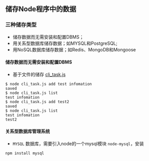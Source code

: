 ## 储存Node程序中的数据
### 三种储存类型
- 储存数据而无需安装和配置DBMS；
- 用关系型数据库储存数据；如MYSQL和PostgreSQL;
- 用NoSQL数据库储存数据；如Redis、MongoDB和Mongoose
#### 储存数据而无需安装和配置DBMS
- 基于文件的储存 [cli_task.js](./cli_task.js)
```linux
$ node cli_task.js add test infomation
saved
$ node cli_task.js list
test infomation
$ node cli_task.js add test2
saved
$ node cli_task.js list
test infomation
test2
```
#### 关系型数据库管理系统
- <code>MYSQL</code> 数据库，需要引入node的一个mysql模块 <code>node-mysql</code>，安装
```linux
npm install mysql
```
